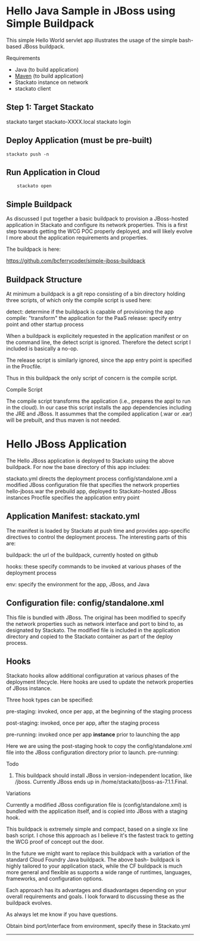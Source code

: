 Hello Java Sample in JBoss using Simple Buildpack
==================================================

This simple Hello World servlet app illustrates the usage of the
simple bash-based JBoss buildpack.

Requirements

  * Java (to build application)
  * [Maven](http://maven.apache.org/)  (to build application)
  * Stackato instance on network
  * stackato client

Step 1: Target Stackato
-----------------------

  stackato target stackato-XXXX.local
  stackato login


Deploy Application (must be pre-built)
--------------------------------------

	stackato push -n

Run Application in Cloud
------------------------

        stackato open


## Simple Buildpack

As discussed I put together a basic buildpack to provision a
JBoss-hosted application in Stackato and configure its network
properties. This is a first step towards getting the WCG POC properly
deployed, and will likely evolve I more about the application
requirements and properties.

The buildpack is here:

   https://github.com/bcferrycoder/simple-jboss-buildpack


## Buildpack Structure

At minimum a buildpack is a git repo consisting of a bin directory
holding three scripts, of which only the compile script is used here:

 detect:   determine if the buildpack is capable of provisioning the app
 compile:  "transform" the application for the PaaS
 release:  specify entry point and other startup process

When a buildpack is explicitely requested in the application manifest
or on the command line, the detect script is ignored. Therefore the
detect script I included is basically a no-op.

The release script is similarly ignored, since the app entry point is
specified in the Procfile.

Thus in this buildpack the only script of concern is the compile
script.

Compile Script

The compile script transforms the application (i.e., prepares the appl
to run in the cloud). In our case this script installs the app
dependencies including the JRE and JBoss. It assummes that the
compiled application (.war or .ear) will be prebuilt, and thus maven
is not needed.


# Hello JBoss Application

The Hello JBoss application is deployed to Stackato using the above
buildpack. For now the base directory of this app includes:

  stackato.yml              directs the deployment process
  config/standalone.xml     a modified JBoss configuration file that specifies the network properties
  hello-jboss.war           the prebuild app, deployed to Stackato-hosted JBoss instances
  Procfile                  specifies the application entry point

## Application Manifest: stackato.yml

The manifest is loaded by Stackato at push time and provides
app-specific directives to control the deployment process.  The
interesting parts of this are:

  buildpack: the url of the buildpack, currently hosted on github 

  hooks: these specify commands to be invoked at various phases of the deployment process

  env:  specify the environment for the app, JBoss, and Java

## Configuration file:  config/standalone.xml

This file is bundled with JBoss. The original has been modified to
specify the network properties such as network interface and port to
bind to, as designated by Stackato. The modified file is included in
the application directory and copied to the Stackato container
as part of the deploy process.

## Hooks

Stackato hooks allow additional configuration at various phases of the
deployment lifecycle. Here hooks are used to update the network
properties of JBoss instance.

Three hook types can be specified:

pre-staging: invoked, once per app, at the beginning of the staging
process

post-staging: invoked, once per app, after the staging process

pre-running: invoked once per app **instance** prior to launching the app 

Here we are using the post-staging hook to copy the config/standalone.xml file into the JBoss configuration directory prior to launch.
 pre-running: 


Todo

1. This buildpack should install JBoss in version-independent
location, like /jboss. Currently JBoss ends up in
/home/stackato/jboss-as-7.1.1.Final.

Variations

Currently a modified JBoss configuration file is
(config/standalone.xml) is bundled with the application itself, and is
copied into JBoss with a staging hook.


This buildpack is extremely simple and compact, based on a single xx
line bash script. I chose this approach as I believe it's the fastest
track to getting the WCG proof of concept out the door.


In the future we might want to replace this buildpack with a variation
of the standard Cloud Foundry Java buildpack.  The above bash-
buildpack is highly tailored to your application stack, while the CF
buildpack is much more general and flexible as supports a wide range
of runtimes, languages, frameworks, and configuration options.

Each approach has its advantages and disadvantages depending on your
overall requirements and goals. I look forward to discussing these as
the buildpack evolves.

As always let me know if you have questions.








Obtain bind port/interface from environment, specify these in Stackato.yml

------------------------------------------
